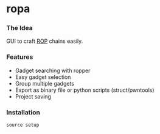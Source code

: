 # ropa

### The Idea

GUI to craft [ROP](https://en.wikipedia.org/wiki/Return-oriented_programming) chains easily.  

### Features

- Gadget searching with ropper
- Easy gadget selection
- Group multiple gadgets
- Export as binary file or python scripts (struct/pwntools)
- Project saving

### Installation
`source setup`
